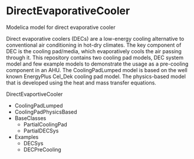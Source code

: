 # DirectEvaporativeCooler
Modelica model for direct evaporative cooler

Direct evaporative coolers (DECs) are a low-energy cooling alternative to conventional air
conditioning in hot-dry climates. The key component of DEC is the cooling pad/media, which
evaporatively cools the air passing through it. This repository contains two cooling pad models, 
DEC system model and few example models to demonstrate the usage as a pre-cooling component in an
AHU. The CoolingPadLumped model is based on the well known EnergyPlus Cel_Dek cooling pad model.
The physics-based model that is developed using the heat and mass transfer equations.

DirectEvaportiveCooler
   - CoolingPadLumped
   - CoolingPadPhysicsBased
   - BaseClasses
        - PartialCoolingPad
        - PartialDECSys
   - Examples
        - DECSys
        - DECPreCooling
